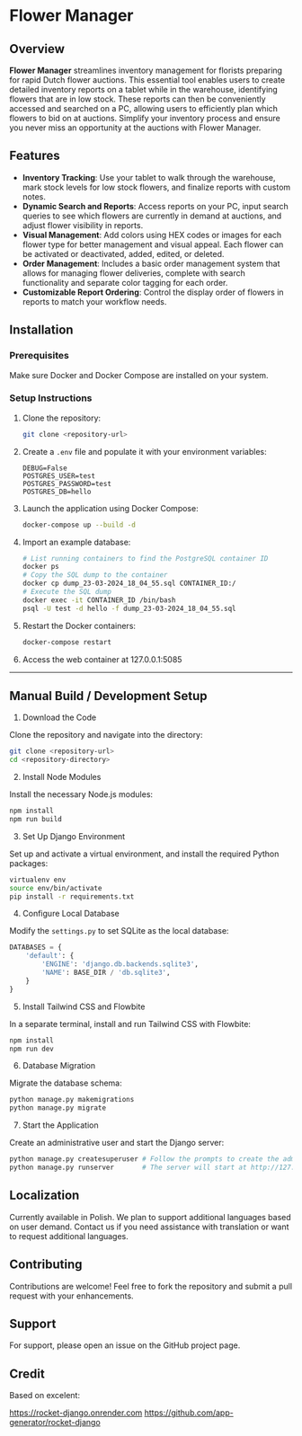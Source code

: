 
# Flower Manager

## Overview

**Flower Manager** streamlines inventory management for florists preparing for rapid Dutch flower auctions. This essential tool enables users to create detailed inventory reports on a tablet while in the warehouse, identifying flowers that are in low stock. These reports can then be conveniently accessed and searched on a PC, allowing users to efficiently plan which flowers to bid on at auctions. Simplify your inventory process and ensure you never miss an opportunity at the auctions with Flower Manager.
## Features

- **Inventory Tracking**: Use your tablet to walk through the warehouse, mark stock levels for low stock flowers, and finalize reports with custom notes.
- **Dynamic Search and Reports**: Access reports on your PC, input search queries to see which flowers are currently in demand at auctions, and adjust flower visibility in reports.
- **Visual Management**: Add colors using HEX codes or images for each flower type for better management and visual appeal. Each flower can be activated or deactivated, added, edited, or deleted.
- **Order Management**: Includes a basic order management system that allows for managing flower deliveries, complete with search functionality and separate color tagging for each order.
- **Customizable Report Ordering**: Control the display order of flowers in reports to match your workflow needs.



## Installation

### Prerequisites
Make sure Docker and Docker Compose are installed on your system.

### Setup Instructions

1. Clone the repository:
   ```bash
   git clone <repository-url>
   ```
   
2. Create a `.env` file and populate it with your environment variables:
   ```plaintext
   DEBUG=False
   POSTGRES_USER=test
   POSTGRES_PASSWORD=test
   POSTGRES_DB=hello
   ```

3. Launch the application using Docker Compose:
   ```bash
   docker-compose up --build -d
   ```

4. Import an example database:
   ```bash
   # List running containers to find the PostgreSQL container ID
   docker ps
   # Copy the SQL dump to the container
   docker cp dump_23-03-2024_18_04_55.sql CONTAINER_ID:/
   # Execute the SQL dump
   docker exec -it CONTAINER_ID /bin/bash
   psql -U test -d hello -f dump_23-03-2024_18_04_55.sql
   ```

5. Restart the Docker containers:
   ```bash
   docker-compose restart
   ```

6. Access the web container at 127.0.0.1:5085

---

## Manual Build / Development Setup

1. Download the Code

Clone the repository and navigate into the directory:
```bash
git clone <repository-url>
cd <repository-directory>
```

 2. Install Node Modules

Install the necessary Node.js modules:
```bash
npm install
npm run build
```

 3. Set Up Django Environment

Set up and activate a virtual environment, and install the required Python packages:
```bash
virtualenv env
source env/bin/activate
pip install -r requirements.txt
```

 4. Configure Local Database

Modify the `settings.py` to set SQLite as the local database:
```python
DATABASES = {
    'default': {
        'ENGINE': 'django.db.backends.sqlite3',
        'NAME': BASE_DIR / 'db.sqlite3',
    }
}
```

 5. Install Tailwind CSS and Flowbite

In a separate terminal, install and run Tailwind CSS with Flowbite:
```bash
npm install
npm run dev        
```

 6. Database Migration

Migrate the database schema:
```bash
python manage.py makemigrations
python manage.py migrate
```

 7. Start the Application

Create an administrative user and start the Django server:
```bash
python manage.py createsuperuser # Follow the prompts to create the admin user
python manage.py runserver       # The server will start at http://127.0.0.1:5085/
```

## Localization

Currently available in Polish. We plan to support additional languages based on user demand. Contact us if you need assistance with translation or want to request additional languages.

## Contributing

Contributions are welcome! Feel free to fork the repository and submit a pull request with your enhancements.

## Support

For support, please open an issue on the GitHub project page.


## Credit

Based on excelent:

https://rocket-django.onrender.com
https://github.com/app-generator/rocket-django